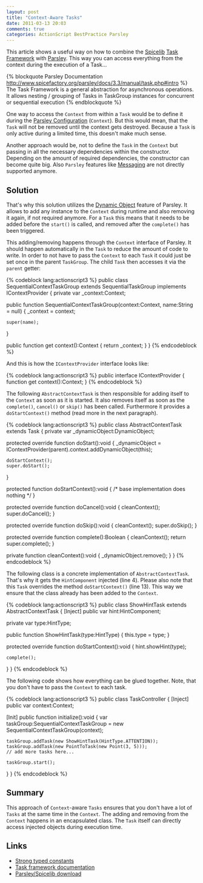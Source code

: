 ```yaml
---
layout: post
title: "Context-Aware Tasks"
date: 2011-03-13 20:03
comments: true
categories: ActionScript BestPractice Parsley
---
```


This article shows a useful way on how to combine the [Spicelib](http://www.spicefactory.org/parsley/download.php) [Task Framework](http://www.spicefactory.org/parsley/docs/2.3/manual/task.php#intro) with [Parsley](http://www.spicefactory.org/parsley/download.php). This way you can access everything from the context during the execution of a Task...

<!-- more -->

{% blockquote Parsley Documentation http://www.spicefactory.org/parsley/docs/3.3/manual/task.php#intro %}
The Task Framework is a general abstraction for asynchronous operations. It allows nesting / grouping of Tasks in TaskGroup instances for concurrent or sequential execution
{% endblockquote %}

One way to access the `Context` from within a `Task` would be to define it during the <a href="http://www.spicefactory.org/parsley/docs/2.3/manual/config.php" target="_blank">Parsley Configuration</a> (`Context`). But this would mean, that the `Task` will not be removed until the context gets destroyed. Because a `Task` is only active during a limited time, this doesn't make much sense.

Another approach would be, not to define the `Task` in the `Context` but passing in all the necessary dependencies within the constructor. Depending on the amount of required dependencies, the constructor can become quite big. Also `Parsley` features like <a href="http://www.spicefactory.org/parsley/docs/2.3/manual/messaging.php#intro" target="_blank">Messaging</a> are not directly supported anymore.

## Solution

That's why this solution utilizes the <a href="http://www.spicefactory.org/parsley/docs/2.3/manual/lifecycle.php#dynamic" target="_blank">Dynamic Object</a> feature of Parsley. It allows to add any instance to the `Context` during runtime and also removing it again, if not required anymore. For a `Task` this means that it needs to be added before the `start()` is called, and removed after the `complete()` has been triggered.

This adding/removing happens through the `Context` interface of Parsley. It should happen automatically in the `Task` to reduce the amount of code to write. In order to not have to pass the `Context` to each `Task` it could just be set once in the parent `TaskGroup`. The child `Task` then accesses it via the `parent` getter:

{% codeblock lang:actionscript3 %}
public class SequentialContextTaskGroup extends SequentialTaskGroup implements IContextProvider
{
  private var _context:Context;

  public function SequentialContextTaskGroup(context:Context, name:String = null)
  {
    _context = context;

    super(name);
  }

  public function get context():Context
  {
    return _context;
  }
}
{% endcodeblock %}

And this is how the `IContextProvider` interface looks like:

{% codeblock lang:actionscript3 %}
public interface IContextProvider
{
  function get context():Context;
}
{% endcodeblock %}

The following `AbstractContextTask` is then responsible for adding itself to the `Context` as soon as it is started. It also removes itself as soon as the `complete()`, `cancel()` or `skip()` has been called. Furthermore it provides a `doStartContext()` method (read more in the next paragraph).

{% codeblock lang:actionscript3 %}
public class AbstractContextTask extends Task
{
  private var _dynamicObject:DynamicObject;

  protected override function doStart():void
  {
    _dynamicObject = IContextProvider(parent).context.addDynamicObject(this);

    doStartContext();
    super.doStart();
  }

  protected function doStartContext():void
  {
    /* base implementation does nothing */
  }

  protected override function doCancel():void
  {
    cleanContext();
    super.doCancel();
  }

  protected override function doSkip():void
  {
    cleanContext();
    super.doSkip();
  }

  protected override function complete():Boolean
  {
    cleanContext();
    return super.complete();
  }

  private function cleanContext():void
  {
    _dynamicObject.remove();
  }
}
{% endcodeblock %}

The following class is a concrete implementation of `AbstractContextTask`. That's why it gets the `HintComponent` injected (line 4). Please also note that this `Task` overrides the method `doStartContext()` (line 13). This way we ensure that the class already has been added to the `Context`.

{% codeblock lang:actionscript3 %}
public class ShowHintTask extends AbstractContextTask
{
  [Inject]
  public var hint:HintComponent;

  private var type:HintType;

  public function ShowHintTask(type:HintType)
  {
    this.type = type;
  }

  protected override function doStartContext():void
  {
    hint.showHint(type);

    complete();
  }
}
{% endcodeblock %}

The following code shows how everything can be glued together. Note, that you don't have to pass the `Context` to each task.

{% codeblock lang:actionscript3 %}
public class TaskController
{
  [Inject]
  public var context:Context;

  [Init]
  public function initialize():void
  {
    var taskGroup:SequentialContextTaskGroup = new SequentialContextTaskGroup(context);

    taskGroup.addTask(new ShowHintTask(HintType.ATTENTION));
    taskGroup.addTask(new PointToTask(new Point(3, 5)));
    // add more tasks here...

    taskGroup.start();
  }
}
{% endcodeblock %}

## Summary

This approach of `Context`-aware `Tasks` ensures that you don't have a lot of `Tasks` at the same time in the `Context`. The adding and removing from the `Context` happens in an encapsulated class. The `Task` itself can directly access injected objects during execution time.

## Links

* [Strong typed constants](http://mattesgroeger.github.io/blog/2011/01/02/strong-typed-constants/)</li>
* [Task framework documentation](http://www.spicefactory.org/parsley/docs/2.3/manual/task.php)</li>
* [Parsley/Spicelib download](http://www.spicefactory.org/parsley/download.php)</li>
